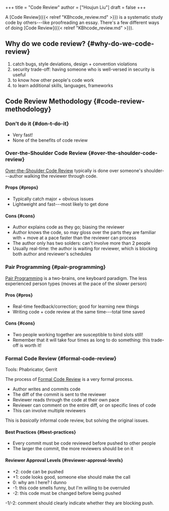 +++
title = "Code Review"
author = ["Houjun Liu"]
draft = false
+++

A [Code Review]({{< relref "KBhcode_review.md" >}}) is a systematic study code by others---like proofreading an essay. There's a few different ways of doing [Code Review]({{< relref "KBhcode_review.md" >}}).


## Why do we code review? {#why-do-we-code-review}

1.  catch bugs, style deviations, design + convention violations
2.  security trade-off: having someone who is well-versed in security is useful
3.  to know how other people's code work
4.  to learn additional skills, languages, frameworks


## Code Review Methodology {#code-review-methodology}


### Don't do it {#don-t-do-it}

-   Very fast!
-   None of the benefits of code review


### Over-the-Shoulder Code Review {#over-the-shoulder-code-review}

[Over-the-Shoulder Code Review](#over-the-shoulder-code-review) typically is done over someone's shoulder---author walking the reviewer through code.


#### Props {#props}

-   Typically catch major + obvious issues
-   Lightweight and fast---most likely to get done


#### Cons {#cons}

-   Author explains code as they go; biasing the reviewer
-   Author knows the code, so may gloss over the parts they are familiar with + move at a pace faster than the reviewer can process
-   The author only has two solders: can't involve more than 2 people
-   Usually real-time: the author is waiting for reviewer, which is blocking both author and reviewer's schedules


### Pair Programming {#pair-programming}

[Pair Programming](#pair-programming) is a two-brains, one keyboard paradigm. The less experienced person types (moves at the pace of the slower person)


#### Pros {#pros}

-   Real-time feedback/correction; good for learning new things
-   Writing code + code review at the same time---total time saved


#### Cons {#cons}

-   Two people working together are susceptible to bind slots  still!
-   Remember that it will take four times as long to do something: this trade-off is worth it!


### Formal Code Review {#formal-code-review}

Tools: Phabricator, Gerrit

The process of [Formal Code Review](#formal-code-review) is a very formal process.

-   Author writes and commits code
-   The diff of the commit is sent to the reviewer
-   Reviewer reads through the code at their own pace
-   Reviewer can comment on the entire diff, or on specific lines of code
-   This can involve multiple reviewers

This is _basically_ informal code review, but solving the original issues.


#### Best Practices {#best-practices}

-   Every commit must be code reviewed before pushed to other people
-   The larger the commit, the more reviewers should be on it


#### Reviewer Approval Levels {#reviewer-approval-levels}

-   +2: code can be pushed
-   +1: code looks good, someone else should make the call
-   0: why am I here? I dunno
-   -1: this code smells funny, but I'm willing to be overruled
-   -2: this code must be changed before being pushed

-1/-2: comment should clearly indicate whether they are blocking push.